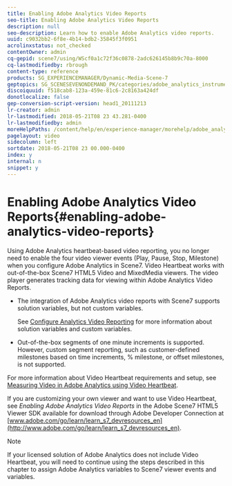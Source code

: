 ```yaml
---
title: Enabling Adobe Analytics Video Reports
seo-title: Enabling Adobe Analytics Video Reports
description: null
seo-description: Learn how to enable Adobe Analytics video reports.
uuid: c9032bb2-6f8e-4b14-bdb2-35845f3f0951
acrolinxstatus: not_checked
contentOwner: admin
cq-gepid: scene7/using/WScf0a1c72f36c0878-2adc626145b8b9c70a-8000
cq-lastmodifiedby: rbrough
content-type: reference
products: SG_EXPERIENCEMANAGER/Dynamic-Media-Scene-7
geptopics: SG_SCENESEVENONDEMAND_PK/categories/adobe_analytics_instrumentation_kit
discoiquuid: f518cab8-123a-459e-81c6-2c8163a424df
donotlocalize: false
gep-conversion-script-version: head1_20111213
lr-creator: admin
lr-lastmodified: 2018-05-21T08 23 43.281-0400
lr-lastmodifiedby: admin
moreHelpPaths: /content/help/en/experience-manager/morehelp/adobe_analytics_instrumentation_kit;/content/help/en/experience-manager/morehelp/adobe_analytics_instrumentation_kit
pagelayout: video
sidecolumn: left
sortdate: 2018-05-21T08 23 00.000-0400
index: y
internal: n
snippet: y
---
```


# Enabling Adobe Analytics Video Reports{#enabling-adobe-analytics-video-reports}

Using Adobe Analytics heartbeat-based video reporting, you no longer need to enable the four video viewer events (Play, Pause, Stop, Milestone) when you configure Adobe Analytics in Scene7. Video Heartbeat works with out-of-the-box Scene7 HTML5 Video and MixedMedia viewers. The video player generates tracking data for viewing within Adobe Analytics Video Reports.

* The integration of Adobe Analytics video reports with Scene7 supports solution variables, but not custom variables.

  See [Configure Analytics Video Reporting](http://microsite.omniture.com/t2/help/en_US/sc/appmeasurement/hbvideo/video_analytics_config.html) for more information about solution variables and custom variables.

* Out-of-the-box segments of one minute increments is supported. However, custom segment reporting, such as customer-defined milestones based on time increments, % milestone, or offset milestones, is not supported.

For more information about Video Heartbeat requirements and setup, see [Measuring Video in Adobe Analytics using Video Heartbeat](http://microsite.omniture.com/t2/help/en_US/sc/appmeasurement/hbvideo/).

If you are customizing your own viewer and want to use Video Heartbeat, see *Enabling Adobe Analytics Video Reports* in the Adobe Scene7 HTML5 Viewer SDK available for download through Adobe Developer Connection at [www.adobe.com/go/learn/learn_s7_devresources_en](http://www.adobe.com/go/learn/learn_s7_devresources_en).

>[!NOTE]
>
>If your licensed solution of Adobe Analytics does not include Video Heartbeat, you will need to continue using the steps described in this chapter to assign Adobe Analytics variables to Scene7 viewer events and variables.

